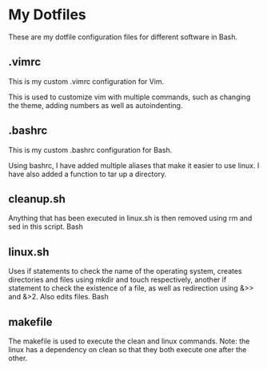 # My Dotfiles
These are my dotfile configuration files for different software in Bash.
## .vimrc
This is my custom .vimrc configuration for Vim.

This is used to customize vim with multiple commands, such as changing the theme, adding numbers as well as autoindenting.
## .bashrc
This is my custom .bashrc configuration for Bash.

Using bashrc, I have added multiple aliases that make it easier to use linux. I have also added a function to tar up a directory.
## cleanup.sh
Anything that has been executed in linux.sh is then removed using rm and sed in this script. Bash
## linux.sh
Uses if statements to check the name of the operating system, creates directories and files using mkdir and touch respectively, another if statement to check the existence of a file, as well as redirection using &>> and &>2. Also edits files. Bash
## makefile
The makefile is used to execute the clean and linux commands. Note: the linux has a dependency on clean so that they both execute one after the other. 
